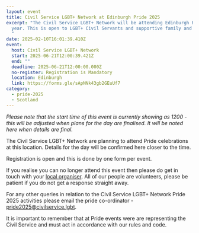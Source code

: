 ```yaml
---
layout: event
title: Civil Service LGBT+ Network at Edinburgh Pride 2025
excerpt: "The Civil Service LGBT+ Network will be attending Edinburgh Pride this
  year. This is open to LGBT+ Civil Servants and supportive family and friends.
  "
date: 2025-02-10T16:01:39.410Z
event:
  host: Civil Service LGBT+ Network
  start: 2025-06-21T12:00:39.421Z
  end: ""
  deadline: 2025-06-21T12:00:00.000Z
  no-register: Registration is Mandatory
  location: Edinburgh
  link: https://forms.gle/sApNNk43gb2GEuUf7
category:
  - pride-2025
  - Scotland
---
```

*P﻿lease note that the start time of this event is currently showing as 1200 - this will be adjusted when plans for the day are finalised. It will be noted here when details are final.*

The Civil Service LGBT+ Network are planning to attend Pride celebrations at this location. Details for the day will be confirmed here closer to the time. 

Registration is open and this is done by one form per event.

I﻿f you realise you can no longer attend this event then please do get in touch with your [local organiser](https://www.civilservice.lgbt/team/). All of our people are volunteers, please be patient if you do not get a response straight away. 

F﻿or any other queries in relation to the Civil Service LGBT+ Network Pride 2025 activities please email the pride co-ordinator - [pride2025@civilservice.lgbt](mailto:pride2025@civilservice.lgbt).

I﻿t is important to remember that at Pride events were are representing the Civil Service and must act in accordance with our rules and code.